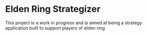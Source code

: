 # Elden Ring Strategizer
This project is a work in progress and is aimed at being a strategy application built to support players of elden ring

